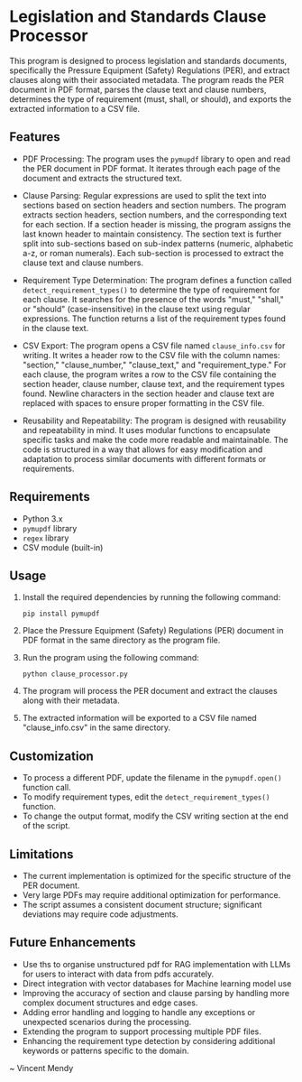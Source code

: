 # Legislation and Standards Clause Processor

This program is designed to process legislation and standards documents, specifically the Pressure Equipment (Safety) Regulations (PER), and extract clauses along with their associated metadata. The program reads the PER document in PDF format, parses the clause text and clause numbers, determines the type of requirement (must, shall, or should), and exports the extracted information to a CSV file.

## Features

- PDF Processing: The program uses the `pymupdf` library to open and read the PER document in PDF format. It iterates through each page of the document and extracts the structured text.

- Clause Parsing: Regular expressions are used to split the text into sections based on section headers and section numbers. The program extracts section headers, section numbers, and the corresponding text for each section. If a section header is missing, the program assigns the last known header to maintain consistency. The section text is further split into sub-sections based on sub-index patterns (numeric, alphabetic a-z, or roman numerals). Each sub-section is processed to extract the clause text and clause numbers.

- Requirement Type Determination: The program defines a function called `detect_requirement_types()` to determine the type of requirement for each clause. It searches for the presence of the words "must," "shall," or "should" (case-insensitive) in the clause text using regular expressions. The function returns a list of the requirement types found in the clause text.

- CSV Export: The program opens a CSV file named `clause_info.csv` for writing. It writes a header row to the CSV file with the column names: "section," "clause_number," "clause_text," and "requirement_type." For each clause, the program writes a row to the CSV file containing the section header, clause number, clause text, and the requirement types found. Newline characters in the section header and clause text are replaced with spaces to ensure proper formatting in the CSV file.

- Reusability and Repeatability: The program is designed with reusability and repeatability in mind. It uses modular functions to encapsulate specific tasks and make the code more readable and maintainable. The code is structured in a way that allows for easy modification and adaptation to process similar documents with different formats or requirements.

## Requirements

- Python 3.x
- `pymupdf` library
- `regex` library
- CSV module (built-in)


## Usage

1. Install the required dependencies by running the following command:
   ```
   pip install pymupdf
   ```

2. Place the Pressure Equipment (Safety) Regulations (PER) document in PDF format in the same directory as the program file.

3. Run the program using the following command:
   ```
   python clause_processor.py
   ```

4. The program will process the PER document and extract the clauses along with their metadata.

5. The extracted information will be exported to a CSV file named "clause_info.csv" in the same directory.

## Customization

- To process a different PDF, update the filename in the `pymupdf.open()` function call.
- To modify requirement types, edit the `detect_requirement_types()` function.
- To change the output format, modify the CSV writing section at the end of the script.

## Limitations

- The current implementation is optimized for the specific structure of the PER document.
- Very large PDFs may require additional optimization for performance.
- The script assumes a consistent document structure; significant deviations may require code adjustments.

## Future Enhancements

- Use ths to organise unstructured pdf for RAG implementation with LLMs for users to interact with data from pdfs accurately.
- Direct integration with vector databases for Machine learning model use
- Improving the accuracy of section and clause parsing by handling more complex document structures and edge cases.
- Adding error handling and logging to handle any exceptions or unexpected scenarios during the processing.
- Extending the program to support processing multiple PDF files.
- Enhancing the requirement type detection by considering additional keywords or patterns specific to the domain.


~ Vincent Mendy
